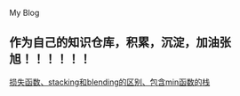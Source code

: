 My Blog  

作为自己的知识仓库，积累，沉淀，加油张旭！！！！！！
---
[损失函数、stacking和blending的区别、包含min函数的栈](https://github.com/kaaier/My-Blog/blob/master/2019.0314.md)



